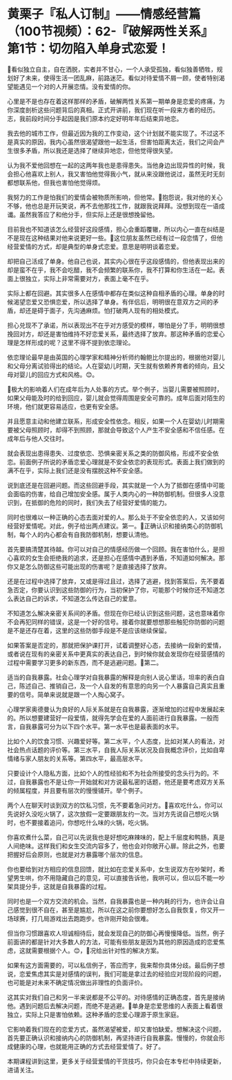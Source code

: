# 黄栗子『私人订制』——情感经营篇（100节视频）：62-『破解两性关系』第1节：切勿陷入单身式恋爱！

🎼看似独立自主，自在洒脱，实者并不甘心，一个人承受孤独，看似独善牺牲，规划好了未来，使得生活一团乱麻，前路迷茫。看似对待爱情不屑一顾，使者特别渴望能遇见一个对的人开展恋情。没有爱情的你。

心里是不是也存在着这样那样的矛盾，破解两性关系第一期单身是恋爱的疼痛，为你深度剖析这些问题背后的真相。正式开讲前，我们现在听一段来方者的经历。志，我前段时间分手起因是我们原本约定好明年年后结束异地恋。

我去他的城市工作，但最近因为我的工作变动，这个计划就不能实现了。不过这不是真实的原因，我内心虽然很渴望跟他一起生活，但害怕距离太近，我们之间会产生很多矛盾，所以我还是选择了继续异地恋，但他觉得很失望。

认为我不爱他回想在一起的这两年我也是患得患失。当他身边出现异性的时候，我会担心他喜欢上别人，我又害怕他觉得我小气，就从来没跟他说过，虽然无时无刻都想联系他，但我也害怕他觉得烦。

我努力的工作是怕我们的爱情会被物质所影响，但他常。🎼抱怨说，我对他的关心不够，他也总是开玩笑说，再不去他那找工作，就跟我说拜拜。没想到现在一语成谶。虽然我答应了和他分手，但实际上还是很想挽留他。

目前我也不知道该怎么经营好这段感情，担心会重蹈覆辙，所以内心一直在纠结是不是现在这种结果对他来说更好一些。🎼这位朋友虽然已经有过一段恋情了，但他经营爱情的方式，却是典型的单身式恋爱。意思是明明谈着恋爱。

却把自己活成了单身。他自己也说，其实内心很在乎这段感情的，但他表现出来的却是蛮不在乎，我不会吃醋，我不会频繁的联系你，我不打算和你生活在一起。表面上很独立，实际上非常需要对方，表面上毫不在乎。

实际上都在回避。其实很多人在感情中都存在类似这种自相矛盾的心理。单身的时候渴望恋爱又恐惧恋爱，所以选择了单身。有伴侣后，明明很在意双方之间的矛盾，却还是碍于面子，先沟通麻烦。怕打破两人现有的相处模式。

担心兑现不了承诺，所以表现出不在乎对方感受的模样，哪怕是分了手，明明很想挽回对方，却还是害怕维持不好恋爱关系，最终选择了放弃。那这种矛盾的恋爱心理是怎样形成的呢？这里不得不提到依恋理论。

依恋理论最早是由英国的心理学家和精神分析师约翰鲍比尔提出的，根据他对婴儿和父母分离试验得出的结论。人在婴幼儿时期，天生就有依赖养育者的倾向，且父母对婴儿的回应方式和风格。😊。

🎼极大的影响着人们在成年后为人处事的方式。举个例子，当婴儿需要被照顾时，如果父母能及时的给到回应，婴儿就会觉得周围是安全可靠的。成年后面对陌生的环境，他们就更容易适应，也更有安全感。

并且愿意主动和他建立联系，形成安全性依念。相反，如果一个人在婴幼儿时期需要被父母照顾时，却得不到照顾，那就会导致这个人产生不安全感和不信任感。在成年后与他人交往时。

就会表现出患得患失、过度依恋、恐惧亲密关系之类的防御风格，形成不安全依恋。前面例子所说的矛盾恋爱心理就是不安全依恋的表现形式。表面上我们做到的满不在乎，实际上我们还是没有摆脱这种不安全感。

说到底还是在回避问题。而这些回避手段，其实就是一个人为了抵御在感情中可能会面临的伤害，给自己增加安全感。属于人类内心的一种防御机制。但很多人没意识到，在抵御的危险的同时，我们失去了经营好爱情的能力。

同时也很难以一种正确的心态去面对爱的人。那么处于不安全依恋的人，又该如何经营好爱情呢。对此，例子给出两点建议。第一。🎼正确认识和接纳类心的防御机制，每个人的内心都会有自我防御机制，想要认清他。

首先要搞清楚其待越。你可以对自己的情感经历做一个回顾。我在害怕什么，是担心喜欢的女生会拒绝我的追求，还是担心在感情中遇到矛盾，不知道如何解决。那你又是怎么防御这些可能出现的伤害呢？是直接选择了放弃。

还是在过程中选择了放弃，又或是得过且过，选择了逃避，找到答案后，先不要着急否定，你要认识到这些防御的行为，当初保护了你，可能那个时候你还不知道怎么表达自己的诉求，不知道怎么传达自己的爱意。

不知道怎么解决亲密关系间的矛盾。但现在你已经认识到这些问题，这也意味着你不会再犯同样的错误，这是一个好的信号。接着你就要想想那些触犯你防御的问题是不是还存在着，这里的这些防御手段是不是应该继续保留。

如果答案是否定的，那就把保护课打开，试着调整好心态，去接纳一段新的爱情，或者说在现有的亲密关系中更真实的表达自己，到时候你就会发现你在经营感情的过程中需要学习更多的新东西，而不是逃避问题。🎼第二。

适当的自我暴露。社会心理学对自我暴露的解释是向别人说心里话，坦率的表白自己，陈述自己、推销自己，及一个人自发的有意思的向另一个人暴露自己真实且重要的信号。简单来说就是跟一个人掏心窝子。

心理学家奥德曼认为良好的人际关系就是在自我暴露，逐渐增加的过程中发展起来的。所以想要建营好一段爱情，就得先学会在爱的人面前进行自我暴露。一般而言，自我暴露可分为以下四个水平。第一水平也是最表面的水平。

比如个人的饮食习惯、兴趣爱好等。第二水平，个人态度，比如对某人的看法，对社会热点话题的评价等。第三水平，自我人际关系状况及自我概念评价，比如自卑情绪与家人朋友的关系等。第四水平，最高层水平。

只要设计个人隐私方面，比如个人的性经验和不为社会所接受的念头行为的。不过，自我暴露也不是让你一开始就和对方说最私密的话题，他还是要考虑双方关系的倾属程度，并且要有层次的慢慢铺开。举个例子。

两个人在聊天时谈到双方的饮私习惯，先不要着急问对方。🎼喜欢吃什么，你可以先说好久没吃火锅了，这次放假一定要跟朋友约一次。当对方先说自己想吃火锅时，也不要接着追问，你想吃什么味的火锅，吃火锅。

你喜欢煮什么菜，自己可以先说我也是好想吃麻辣味的，配上千层度和鸭肠，真是人间绝味。这样我们和女生交流内容多了，他也会对你敞开心扉。除此之外，也要把握好后会原则，也就是对方暴露哪个层次的信息。

你也要给到对方相应的信息回馈，就比如在恋爱关系中，女生说双方在吵架时，希望男生哄，你不用隐藏自己的意见，可以直接告诉他，我哄可以，但以后不能一吵架具提分手，这就是自我暴露的过程。

同时也是一个双方交流的机会。当然，自我暴露也是一种内耗的行为，也许会让自己感觉到很不自在，甚至是尴尬，所以在这之前你要想好怎么自我恢复，你又开一场球赛，打几局游戏出去跑跑步。也许刚开始会很难。

但当你习惯跟喜欢人坦诚相待后，就会发现自己的防御心再慢慢降低。当然，例子前面讲的都是针对大多数人的方法，可能有些朋友是因为其他的原因造成的恋爱焦虑，这就需要根据个人。😊，🎼况给出针对性的解决方案。

如果有这方面需要的，可以私信例子，答应而字，我来帮你具体分歧。最后例子想说，恋爱焦虑其实是对感情的误判，我们可能是拿过去的经验应对现阶段的问题，也可能是对未来不确定情况做出非理性的负面评价。

这其实对我们自己和另一半来说都是不公平的。对待感情的正确态度，首先是接纳他。遇到问题后去解决问题，而绝不是逃避。🎼单身是恋爱思维的人表面上看着很独立，实际上只是害怕依赖。这种矛盾的恋爱心理源于原生家庭。

它影响着我们现在的恋爱方式，虽然渴望被爱，却又害怕缺爱。想解决这个问题，首先要正确认识和接纳内心的防御机制，再坚持进行自我暴露。慢慢的，你就会形成健康的心理，也就能用正确的方式去经营爱情了。好了。

本期课程讲到这里，更多关于经营爱情的干货技巧，你只会在本专栏中持续更新，进请关注。